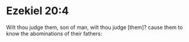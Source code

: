 # Ezekiel 20:4

Wilt thou judge them, son of man, wilt thou judge [them]? cause them to know the abominations of their fathers: